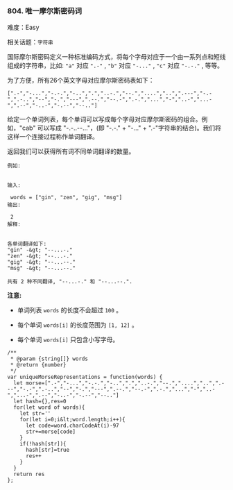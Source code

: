 ### 804. 唯一摩尔斯密码词

难度：Easy

相关话题：`字符串`

国际摩尔斯密码定义一种标准编码方式，将每个字母对应于一个由一系列点和短线组成的字符串，比如:  `"a"`  对应  `".-"` ,  `"b"`  对应  `"-..."` ,  `"c"`  对应  `"-.-."` , 等等。



为了方便，所有26个英文字母对应摩尔斯密码表如下：





```
[".-","-...","-.-.","-..",".","..-.","--.","....","..",".---","-.-",".-..","--","-.","---",".--.","--.-",".-.","...","-","..-","...-",".--","-..-","-.--","--.."]
```

给定一个单词列表，每个单词可以写成每个字母对应摩尔斯密码的组合。例如，"cab" 可以写成 "-.-..--..."，(即 "-.-." + "-..." + ".-"字符串的结合)。我们将这样一个连接过程称作单词翻译。



返回我们可以获得所有词不同单词翻译的数量。





```
例如:


输入:

 words = ["gin", "zen", "gig", "msg"]
输出:

 2
解释: 


各单词翻译如下:
"gin" -&gt; "--...-."
"zen" -&gt; "--...-."
"gig" -&gt; "--...--."
"msg" -&gt; "--...--."

共有 2 种不同翻译, "--...-." 和 "--...--.".

```





 **注意:** 





* 单词列表 `words` 的长度不会超过  `100` 。

* 每个单词 `words[i]` 的长度范围为 `[1, 12]` 。

* 每个单词 `words[i]` 只包含小写字母。






```
/**
 * @param {string[]} words
 * @return {number}
 */
var uniqueMorseRepresentations = function(words) {
  let morse=[".-","-...","-.-.","-..",".","..-.","--.","....","..",".---","-.-",".-..","--","-.","---",".--.","--.-",".-.","...","-","..-","...-",".--","-..-","-.--","--.."]
  let hash={},res=0
  for(let word of words){
    let str=''
    for(let i=0;i&lt;word.length;i++){
      let code=word.charCodeAt(i)-97
      str+=morse[code]
    }
    if(!hash[str]){
      hash[str]=true
      res++
    }
  }
  return res
};



```
